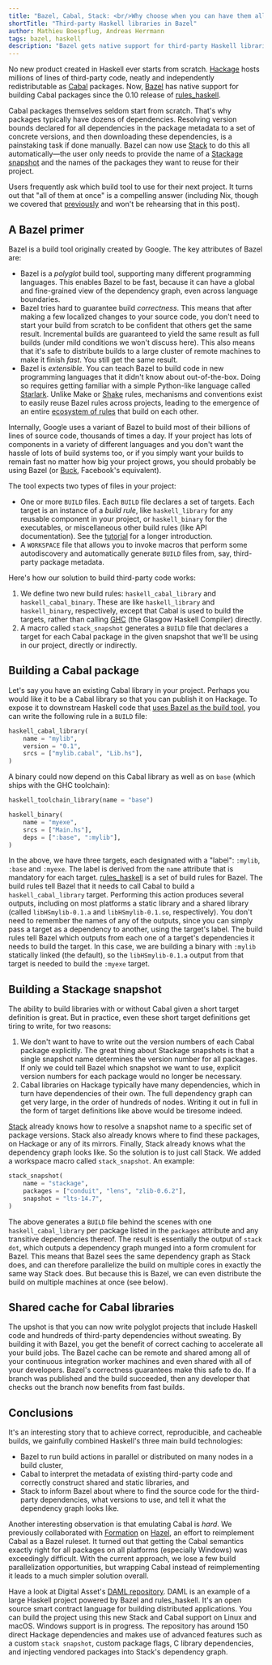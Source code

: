 ```yaml
---
title: "Bazel, Cabal, Stack: <br/>Why choose when you can have them all?"
shortTitle: "Third-party Haskell libraries in Bazel"
author: Mathieu Boespflug, Andreas Herrmann
tags: bazel, haskell
description: "Bazel gets native support for third-party Haskell libraries and building Cabal packages since the 0.10 release of rules_haskell."
---
```


No new product created in Haskell ever starts from
scratch. [Hackage][hackage] hosts millions of lines of third-party
code, neatly and independently redistributable as [Cabal][cabal]
packages. Now, [Bazel][bazel] has native support for building Cabal packages 
since the 0.10 release of [rules_haskell][haskell-build].

Cabal packages themselves seldom start from scratch. That's why
packages typically have dozens of dependencies. Resolving version
bounds declared for all dependencies in the package metadata to a set
of concrete versions, and then downloading these dependencies, is
a painstaking task if done manually. Bazel can now use [Stack][stack]
to do this all automatically—the user only needs to provide the name of
a [Stackage snapshot][stackage-snapshot] and the names of
the packages they want to reuse for their project.

Users frequently ask which build tool to use for their next project.
It turns out that "all of them at once" is a compelling answer (including
Nix, though we covered that [previously][bazel-nix] and won't be
rehearsing that in this post).

## A Bazel primer

Bazel is a build tool originally created by Google. The key
attributes of Bazel are:

* Bazel is a *polyglot* build tool, supporting many different
  programming languages. This enables Bazel to be fast, because it can
  have a global and fine-grained view of the dependency graph, even
  across language boundaries.
* Bazel tries hard to guarantee build *correctness*. This means that
  after making a few localized changes to your source code, you don't need
  to start your build from scratch to be confident that others 
  get the same result. Incremental builds are guaranteed to yield the
  same result as full builds (under mild conditions we won't discuss
  here). This also means that it's safe to distribute builds to
  a large cluster of remote machines to make it finish *fast*. You
  still get the same result.
* Bazel is *extensible*. You can teach Bazel to build code in new
  programming languages that it didn't know about out-of-the-box.
  Doing so requires getting familiar with a simple Python-like
  language called [Starlark][starlark]. Unlike Make or [Shake][shake]
  rules, mechanisms and conventions exist to easily reuse Bazel rules
  across projects, leading to the emergence of an entire [ecosystem of
  rules][ecosystem_of_rules] that build on each other.

Internally, Google uses a variant of Bazel to build most of their
billions of lines of source code, thousands of times a day. If your
project has lots of components in a variety of different languages and
you don't want the hassle of lots of build systems too, or if you
simply want your builds to remain fast no matter how big your project
grows, you should probably be using Bazel (or [Buck][buck], Facebook's
equivalent).

The tool expects two types of files in your project:

* One or more `BUILD` files. Each `BUILD` file declares a set of
  targets. Each target is an instance of a *build rule*, like
  `haskell_library` for any reusable component in your project, or
  `haskell_binary` for the executables, or miscellaneous other build
  rules (like API documentation). See
  the [tutorial][rules_haskell-tutorial] for a longer introduction.
* A `WORKSPACE` file that allows you to invoke macros that perform
  some autodiscovery and automatically generate `BUILD` files from, say, third-party package metadata.

Here's how our solution to build third-party code works:

1. We define two new build rules: `haskell_cabal_library` and
   `haskell_cabal_binary`. These are like `haskell_library` and
   `haskell_binary`, respectively, except that Cabal is used to build
   the targets, rather than calling [GHC][ghc] (the Glasgow Haskell Compiler)
   directly.
1. A macro called `stack_snapshot` generates a `BUILD` file that
   declares a target for each Cabal package in the given snapshot that
   we'll be using in our project, directly or indirectly.

## Building a Cabal package

Let's say you have an existing Cabal library in your project.
Perhaps you would like it to be a Cabal library so that you
can publish it on Hackage. To expose it to downstream Haskell code
that [uses Bazel as the build tool][rules_haskell-announce], you can
write the following rule in a `BUILD` file:

```python
haskell_cabal_library(
    name = "mylib",
    version = "0.1",
    srcs = ["mylib.cabal", "Lib.hs"],
)
```

A binary could now depend on this Cabal library as well as on `base`
(which ships with the GHC toolchain):

```python
haskell_toolchain_library(name = "base")

haskell_binary(
    name = "myexe",
    srcs = ["Main.hs"],
    deps = [":base", ":mylib"],
)
```

In the above, we have three targets, each designated with a "label":
`:mylib`, `:base` and `:myexe`. The label is derived from the `name`
attribute that is mandatory for each
target. [rules_haskell][haskell-build] is a set of build rules for
Bazel. The build rules tell Bazel that it needs to call Cabal to build
a `haskell_cabal_library` target. Performing
this action produces several outputs, including on most platforms
a static library and a shared library (called `libHSmylib-0.1.a` and
`libHSmylib-0.1.so`, respectively). You don't need to remember the
names of any of the outputs, since you can simply pass a target as
a dependency to another, using the target's label. The build rules
tell Bazel which outputs from each one of a target's dependencies it needs to build 
the target. In this case, we are building
a binary with `:mylib` statically linked (the default), so the
`libHSmylib-0.1.a` output from that target is needed to build the
`:myexe` target.

## Building a Stackage snapshot

The ability to build libraries with or without Cabal given a short
target definition is great. But in practice, even these short target
definitions get tiring to write, for two reasons:

1. We don't want to have to write out the version numbers of each
   Cabal package explicitly. The great thing about Stackage snapshots
   is that a single snapshot name determines the version number for all
   packages. If only we could tell Bazel which snapshot we want to
   use, explicit version numbers for each package would no longer be
   necessary.
1. Cabal libraries on Hackage typically have many dependencies, which
   in turn have dependencies of their own. The full dependency graph
   can get very large, in the order of hundreds of nodes. Writing it
   out in full in the form of target definitions like above would be
   tiresome indeed.
   
[Stack][stack] already knows how to resolve a snapshot name to
a specific set of package versions. Stack also already knows where to
find these packages, on Hackage or any of its mirrors. Finally, Stack
already knows what the dependency graph looks like. So the
solution is to just call Stack. We added a workspace macro called
`stack_snapshot`. An example:

```python
stack_snapshot(
    name = "stackage",
    packages = ["conduit", "lens", "zlib-0.6.2"],
    snapshot = "lts-14.7",
)
```

The above generates a `BUILD` file behind the scenes with one
`haskell_cabal_library` per package listed in the `packages` attribute
and any transitive dependencies thereof. The result is essentially the
output of `stack dot`, which outputs a dependency graph munged into a form
cromulent for Bazel. This means that Bazel sees the same dependency
graph as Stack does, and can therefore parallelize the build on
multiple cores in exactly the same way Stack does. But because this is
Bazel, we can even distribute the build on multiple machines at once
(see below).

## Shared cache for Cabal libraries

The upshot is that you can now write polyglot projects that include
Haskell code and hundreds of third-party dependencies without
sweating. By building it with Bazel, you get the benefit of correct
caching to accelerate all your build jobs. The Bazel cache can be
remote and shared among all of your continuous integration worker
machines and even shared with all of your developers. Bazel's
correctness guarantees make this safe to do. If a branch was published
and the build succeeded, then any developer that checks out the branch
now benefits from fast builds.

## Conclusions

It's an interesting story that to achieve correct, reproducible, and
cacheable builds, we gainfully combined Haskell's three main build
technologies:

* Bazel to run build actions in parallel or distributed on many nodes
  in a build cluster,
* Cabal to interpret the metadata of existing third-party code and
  correctly construct shared and static libraries, and
* Stack to inform Bazel about where to find the source code for the
  third-party dependencies, what versions to use, and tell it what the
  dependency graph looks like.

Another interesting observation is that emulating Cabal is
*hard*. We previously collaborated with [Formation][formation] on [Hazel][hazel],
an effort to reimplement Cabal as a Bazel ruleset. It turned out that
getting the Cabal semantics exactly right for all packages on all
platforms (especially Windows) was exceedingly difficult. With the
current approach, we lose a few build parallelization opportunities,
but wrapping Cabal instead of reimplementing it leads to a much
simpler solution overall.

Have a look at Digital Asset's [DAML repository][daml_repository].
DAML is an example of a large Haskell project powered by Bazel
and rules_haskell. It's an open source smart contract language for building 
distributed applications. You can build the project using this new Stack and
Cabal support on Linux and macOS. Windows support is in progress. The
repository has around 150 direct Hackage dependencies and makes use
of advanced features such as a custom `stack snapshot`, custom package
flags, C library dependencies, and injecting vendored packages into
Stack's dependency graph.

[bazel]: https://bazel.build
[bazel-nix]: https://www.tweag.io/posts/2018-03-15-bazel-nix.html
[buck]: https://buck.build
[cabal]: https://www.haskell.org/cabal/users-guide/concepts-and-development.html
[daml_repository]: https://github.com/digital-asset/daml#readme
[ecosystem_of_rules]: https://docs.bazel.build/versions/master/rules.html
[formation]: https://formation.ai/about
[ghc]: https://www.haskell.org/ghc/
[graphviz]: https://www.graphviz.org/about/
[hackage]: https://hackage.haskell.org/
[haskell-build]: https://haskell.build
[hazel]: https://github.com/FormationAI/hazel#readme
[rules_haskell-announce]: https://www.tweag.io/posts/2018-02-28-bazel-haskell.html
[rules_haskell-tutorial]: https://rules-haskell.readthedocs.io/en/latest/
[shake]: https://hackage.haskell.org/package/shake
[stack]: https://haskellstack.org
[stackage]: https://stackage.org
[stackage-snapshot]: https://docs.haskellstack.org/en/stable/pantry/#snapshots
[starlark]: https://docs.bazel.build/versions/master/skylark/language.html

